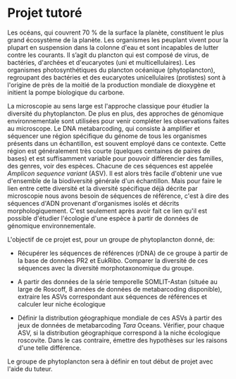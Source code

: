 # Projet tutoré

Les océans, qui couvrent 70 % de la surface la planète, constituent le plus grand écosystème de la planète. Les organismes les peuplant vivent pour la plupart en suspension dans la colonne d'eau et sont incapables de lutter contre les courants. Il s’agit du plancton qui est composé de virus, de bactéries, d'archées et d'eucaryotes (uni et multicellulaires). Les organismes photosynthétiques du plancton océanique (phytoplancton), regroupant des bactéries et des eucaryotes unicellulaires (protistes) sont à l'origine de près de la moitié de la production mondiale de dioxygène et initient la pompe biologique du carbone. 

La microscopie au sens large est l'approche classique pour étudier la diversité du phytoplancton. De plus en plus, des approches de génomique environnementale sont utilisées pour venir compléter les observations faites au microscope. Le DNA metabarcoding, qui consiste à amplifier et séquencer une région spécifique du génome de tous les organismes présents dans un échantillon, est souvent employé dans ce contexte. Cette région est généralement très courte (quelques centaines de paires de bases) et est suffisamment variable pour pouvoir différencier des familles, des genres, voir des espèces. Chacune de ces séquences est appelée *Amplicon sequence variant* (ASV). Il est alors très facile d'obtenir une vue d'ensemble de la biodiversité générale d'un échantillon. Mais pour faire le lien entre cette diversité et la diversité spécifique déjà décrite par microscopie nous avons besoin de séquences de référence, c'est à dire des séquences d'ADN provenant d'organismes isolés et décrits morphologiquement. C'est seulement après avoir fait ce lien qu'il est possible d'étudier l'écologie d'une espèce à partir de données de génomique environnementale.

L'objectif de ce projet est, pour un groupe de phytoplancton donné, de:

* Récupérer les séquences de références (rDNA) de ce groupe à partir de la base de données PR2 et EukRibo. Comparer la diversité de ces séquences avec la diversité morphotaxonomique du groupe.

* A partir des données de la série temporelle SOMLIT-Astan (située au large de Roscoff, 8 années de données de metabarcoding disponible), extraire les ASVs correspondant aux séquences de références et calculer leur niche écologique

* Définir la distribution géographique  mondiale de ces ASVs à partir des jeux de données de metabarcoding *Tara* Oceans. Vérifier, pour chaque ASV, si la distribution géographique correspond à la niche écologique roscovite. Dans le cas contraire, émettre des hypothèses sur les raisons d'une telle différence.

Le groupe de phytoplancton sera à définir en tout début de projet avec l'aide du tuteur.
